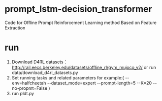 # prompt_lstm-decision_transformer
Code for Offline Prompt Reinforcement Learning method Based on Feature Extraction

# run
1. Download D4RL datasets：
   http://rail.eecs.berkeley.edu/datasets/offline_rl/gym_mujoco_v2/
   or run data/download_d4rl_datasets.py
2. Set running tasks and related parameters
   for example:(
    --env=halfcheetah
    --dataset_mode=expert
    --prompt-length=5
    --K=20
    --no-propmt=False
   )
3. run pldt.py
